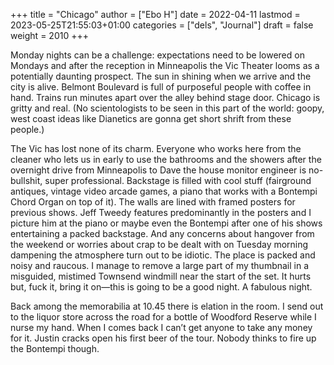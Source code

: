 +++
title = "Chicago"
author = ["Ebo H"]
date = 2022-04-11
lastmod = 2023-05-25T21:55:03+01:00
categories = ["dels", "Journal"]
draft = false
weight = 2010
+++

Monday nights can be a challenge: expectations need to be lowered on Mondays and after the reception in Minneapolis the Vic Theater looms as a potentially daunting prospect. The sun in shining when we arrive and the city is alive. Belmont Boulevard is full of purposeful people with coffee in hand. Trains run minutes apart over the alley behind stage door. Chicago is gritty and real. (No scientologists to be seen in this part of the world: goopy, west coast ideas like Dianetics are gonna get short shrift from these people.)

The Vic has lost none of its charm. Everyone who works here from the cleaner who lets us in early to use the bathrooms and the showers after the overnight drive from Minneapolis to Dave the house monitor engineer is no-bullshit, super professional. Backstage is filled with cool stuff (fairground antiques, vintage video arcade games, a piano that works with a Bontempi Chord Organ on top of it). The walls are lined with framed posters for previous shows. Jeff Tweedy features predominantly in the posters and I picture him at the piano or maybe even the Bontempi after one of his shows entertaining a packed backstage.
And any concerns about hangover from the weekend or worries about crap to be dealt with on Tuesday morning dampening the atmosphere turn out to be idiotic. The place is packed and noisy and raucous. I manage to remove a large part of my thumbnail in a misguided, mistimed Townsend windmill near the start of the set. It hurts but, fuck it, bring it on—this is going to be a good night. A fabulous night.

Back among the memorabilia at 10.45 there is elation in the room. I send out to the liquor store across the road for a bottle of Woodford Reserve while I nurse my hand. When I comes back I can’t get anyone to take any money for it. Justin cracks open his first beer of the tour. Nobody thinks to fire up the Bontempi though.
